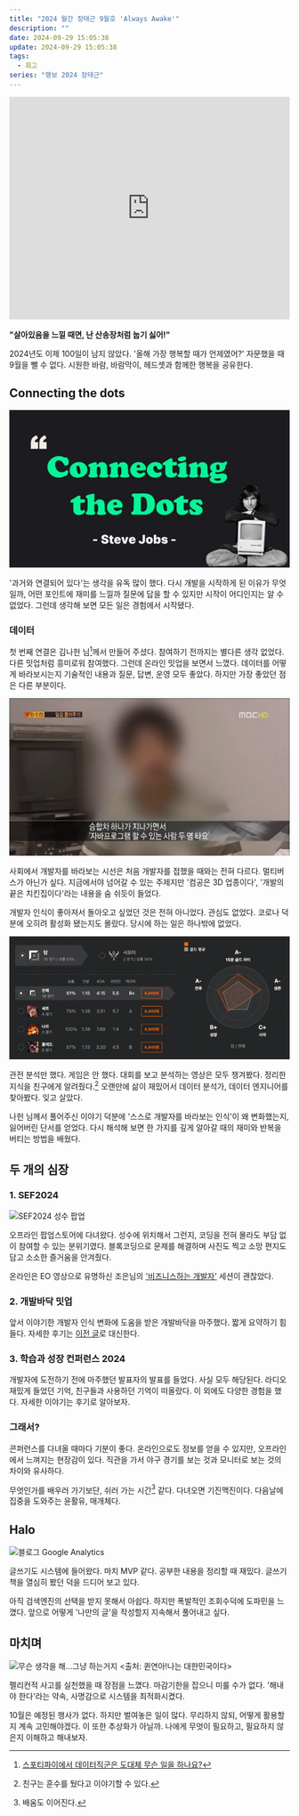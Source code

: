```yaml
---
title: "2024 월간 장태근 9월호 'Always Awake'"
description: ""
date: 2024-09-29 15:05:38
update: 2024-09-29 15:05:38
tags:
  - 회고
series: "행보 2024 장태근" 
---
```


<iframe width="100%" height="400" src="https://www.youtube.com/embed/iGWKNrtbF9I?si=-oGCDSpgG9XJvbnv" title="YouTube video player" frameborder="0" allow="accelerometer; autoplay; clipboard-write; encrypted-media; gyroscope; picture-in-picture; web-share" referrerpolicy="strict-origin-when-cross-origin" allowfullscreen></iframe>

**"살아있음을 느낄 때면, 난 산송장처럼 눕기 싫어!"**

2024년도 이제 100일이 남지 않았다. '올해 가장 행복할 때가 언제였어?' 자문했을 때 9월을 뺄 수 없다.
시원한 바람, 바람막이, 헤드셋과 함께한 행복을 공유한다.

## Connecting the dots

![스티브 잡스 "Connecting the Dots" <출처: EO planet>](connecting-the-dots.jpeg)

'과거와 연결되어 있다'는 생각을 유독 많이 했다. 다시 개발을 시작하게 된 이유가 무엇일까, 어떤 포인트에 재미를 느낄까
질문에 답을 할 수 있지만 시작이 어디인지는 알 수 없었다. 그런데 생각해 보면 모든 일은 경험에서 시작됐다.

### 데이터

첫 번째 연결은 김나헌 님[^1]께서 만들어 주셨다. 참여하기 전까지는 별다른 생각 없었다. 다른 밋업처럼 흥미로워 참여했다.
그런데 온라인 밋업을 보면서 느꼈다. 데이터를 어떻게 바라보시는지 기술적인 내용과 질문, 답변, 운영 모두 좋았다. 하지만 가장 좋았던 점은 다른 부분이다.

![자바프로그램 할 수 있는 사람 두 명 타요 <출처: PD 수첩>](java-satirize.jpg)

사회에서 개발자를 바라보는 시선은 처음 개발자를 접했을 때와는 전혀 다르다. 멀티버스가 아닌가 싶다.
지금에서야 넘어갈 수 있는 주제지만 '컴공은 3D 업종이다', '개발의 끝은 치킨집이다'라는 내용을 숨 쉬듯이 들었다.

개발자 인식이 좋아져서 돌아오고 싶었던 것은 전혀 아니었다. 관심도 없었다. 코로나 덕분에 오히려 활성화 됐는지도 몰랐다.
당시에 하는 일은 하나밖에 없었다.

![인생의 낙 훈수두기 <출처: YOUR.GG>](lol-data-analysis.png)

관전 분석만 했다. 게임은 안 했다. 대회를 보고 분석하는 영상은 모두 챙겨봤다. 정리한 지식을 친구에게 알려줬다.[^2]
오랜만에 삶이 재밌어서 데이터 분석가, 데이터 엔지니어를 찾아봤다. 잊고 살았다.

나헌 님께서 풀어주신 이야기 덕분에 '스스로 개발자를 바라보는 인식'이 왜 변화했는지, 잃어버린 단서를 얻었다.
다시 해석해 보면 한 가지를 깊게 알아갈 때의 재미와 반복을 버티는 방법을 배웠다.

## 두 개의 심장

### 1. SEF2024

![SEF2024 성수 팝업](sef2024.avif)

오프라인 팝업스토어에 다녀왔다. 성수에 위치해서 그런지, 코딩을 전혀 몰라도 부담 없이 참여할 수 있는 분위기였다.
블록코딩으로 문제를 해결하며 사진도 찍고 소망 편지도 담고 소소한 즐거움을 안겨줬다.

온라인은 EO 영상으로 유명하신 조은님의 ['비즈니스하는 개발자'](https://youtu.be/173WJ6depMY?si=1WpnL8Hon5mtn1jJ) 세션이 괜찮았다.

### 2. 개발바닥 밋업

앞서 이야기한 개발자 인식 변화에 도움을 받은 개발바닥을 마주했다. 짧게 요약하기 힘들다.
자세한 후기는 [이전 글](https://devmeeple.github.io/pangyo-evening-special-meet-up-with-devbadak-240925/)로 대신한다.

### 3. 학습과 성장 컨퍼런스 2024

개발자에 도전하기 전에 마주했던 발표자의 발표를 들었다. 사실 모두 해당된다. 라디오 재밌게 들었던 기억,
친구들과 사용하던 기억이 떠올랐다. 이 외에도 다양한 경험을 했다. 자세한 이야기는 후기로 알아보자.

### 그래서?

콘퍼런스를 다녀올 때마다 기분이 좋다. 온라인으로도 정보를 얻을 수 있지만, 오프라인에서 느껴지는 현장감이 있다.
직관을 가서 야구 경기를 보는 것과 모니터로 보는 것의 차이와 유사하다.

무엇인가를 배우러 가기보단, 쉬러 가는 시간[^3] 같다. 다녀오면 기진맥진이다. 다음날에 집중을 도와주는 윤활유, 매개체다.

## Halo

![블로그 Google Analytics](blog-traffic.avif)

글쓰기도 시스템에 들어왔다. 마치 MVP 같다. 공부한 내용을 정리할 때 재밌다. 글쓰기책을 열심히 봤던 덕을 드디어 보고 있다.

아직 검색엔진의 선택을 받지 못해서 아쉽다. 하지만 폭발적인 조회수덕에 도파민을 느꼈다.
앞으로 어떻게 '나만의 글'을 작성할지 지속해서 풀어내고 싶다.

## 마치며

![무슨 생각을 해...그냥 하는거지 <출처: 퀸연아!나는 대한민국이다>](yuna-kim.avif)

펠리컨적 사고를 실천했을 때 장점을 느꼈다. 마감기한을 잡으니 미룰 수가 없다. '해내야 한다'라는 약속, 사명감으로
시스템을 최적화시켰다.

10월은 예정된 행사가 없다. 하지만 벌여놓은 일이 많다. 무리하지 않되, 어떻게 활용할지 계속 고민해야겠다.
이 또한 추상화가 아닐까. 나에게 무엇이 필요하고, 필요하지 않은지 이해하고 해내보자.

[^1]: [스포티파이에서 데이터직군은 도대체 무슨 일을 하나요?](https://inf.run/uHTU7)
[^2]: 친구는 훈수를 뒀다고 이야기할 수 있다.
[^3]: 배움도 이어진다.

